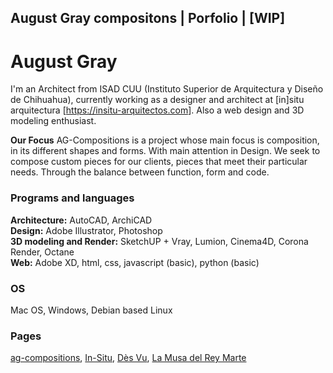 ## August Gray compositons | Porfolio | [WIP]

# August Gray

I'm an Architect from ISAD CUU (Instituto Superior de Arquitectura y Diseño de Chihuahua), currently working as a designer and architect at [in]situ arquitectura [<https://insitu-arquitectos.com>]. Also a web design and 3D modeling enthusiast.

**Our Focus**
AG-Compositions is a project whose main focus is composition, in its different shapes and forms. With main attention in Design. We seek to compose custom pieces for our clients, pieces that meet their particular needs. Through the balance between function, form and code.

### Programs and languages

**Architecture:** AutoCAD, ArchiCAD  
**Design:** Adobe Illustrator, Photoshop  
**3D modeling and Render:** SketchUP + Vray, Lumion, Cinema4D, Corona Render, Octane  
**Web:** Adobe XD, html, css, javascript (basic), python (basic)

### OS

Mac OS, Windows, Debian based Linux

### Pages

[ag-compositions](https://ag-compositions.com/ "WIP"), [In-Situ](https://insitu-arquitectos.com/), [Dès Vu](https://hellodesvu.com/), [La Musa del Rey Marte](https://musadelreymarte.com/ "WIP")
